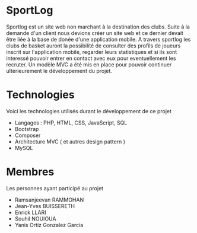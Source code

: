 # SportLog
Sportlog est un site web non marchant à la destination des clubs. Suite à la demande d'un client nous devions créer un site web et 
ce dernier devait être liée à la base de donée d'une application mobile. A travers sportlog les clubs de basket auront la possibilité 
de consulter des profils de joueurs inscrit sur l'application mobile, regarder leurs statistiques et si ils sont interessé pouvoir entrer en 
contact avec eux pour eventuellement les recruter. Un modèle MVC a été mis en place pour pouvoir continuer ultérieurement le développement du projet.

# Technologies
Voici les technologies utilisés durant le développement de ce projet
* Langages : PHP, HTML, CSS, JavaScript, SQL
* Bootstrap
* Composer
* Architecture MVC ( et autres design pattern )
* MySQL


# Membres
Les personnes ayant participé au projet
* Ramsanjeevan RAMMOHAN
* Jean-Yves BUISSERETH
* Enrick LLARI
* Souhil NOUIOUA
* Yanis Ortiz Gonzalez Garcia


